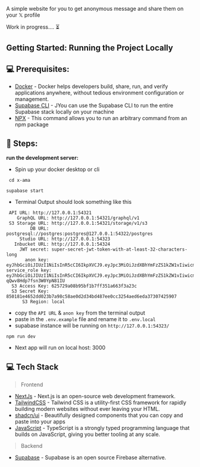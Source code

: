 A simple website for you to get anonymous message and share them on your 𝕏 profile


Work in progress.... ⏳

## Getting Started: Running the Project Locally

## 💻 Prerequisites:

- [Docker](https://docs.docker.com/desktop/) - Docker helps developers build, share, run, and verify applications anywhere, without tedious environment configuration or management.
- [Supabase CLI](https://supabase.com/docs/guides/cli) - JYou can use the Supabase CLI to run the entire Supabase stack locally on your machine
- [NPX](https://docs.npmjs.com/cli/v10/commands/npx) - This command allows you to run an arbitrary command from an npm package

## 🏃 Steps:

**run the development server:**

- Spin up your docker desktop or cli

```
 cd x-ama
```
```
supabase start
```
 - Terminal Output should look something like this 
 ```
  API URL: http://127.0.0.1:54321
     GraphQL URL: http://127.0.0.1:54321/graphql/v1
  S3 Storage URL: http://127.0.0.1:54321/storage/v1/s3
          DB URL: postgresql://postgres:postgres@127.0.0.1:54322/postgres
      Studio URL: http://127.0.0.1:54323
    Inbucket URL: http://127.0.0.1:54324
      JWT secret: super-secret-jwt-token-with-at-least-32-characters-long
        anon key: eyJhbGciOiJIUzI1NiIsInR5cCI6IkpXVCJ9.eyJpc3MiOiJzdXBhYmFzZS1kZW1vIiwicm9sZSI6ImFub24iLCJleHAiOjE5ODM4MTI5OTZ9.CRXP1A7WOeoJeXxjNni43kdQwgnWNReilDMblYTn_I0
service_role key: eyJhbGciOiJIUzI1NiIsInR5cCI6IkpXVCJ9.eyJpc3MiOiJzdXBhYmFzZS1kZW1vIiwicm9sZSI6InNlcnZpY2Vfcm9sZSIsImV4cCI6MTk4MzgxMjk5Nn0.EGIM96RAZx35lJzdJsyH-qQwv8Hdp7fsn3W0YpN81IU
   S3 Access Key: 625729a08b95bf1b7ff351a663f3a23c
   S3 Secret Key: 850181e4652dd023b7a98c58ae0d2d34bd487ee0cc3254aed6eda37307425907
       S3 Region: local
 ```

- copy the `API URL` & `anon key` from the terminal output
- paste in the `.env.example` file and rename it to `.env.local`
- supabase instance will be running on `http://127.0.0.1:54323/`
```
npm run dev
```
- Next app will run on local host: 3000


## 💻 Tech Stack

> Frontend

- [NextJs](https://nextjs.org) - Next.js is an open-source web development framework.
- [TailwindCSS](https://tailwindcss.com) - Tailwind CSS is a utility-first CSS framework for rapidly building modern websites without ever leaving your HTML.
- [shadcn/ui](https://ui.shadcn.com/) - Beautifully designed components that you can copy and paste into your apps
- [JavaScript](https://www.typescriptlang.org/) - TypeScript is a strongly typed programming language that builds on JavaScript, giving you better tooling at any scale.

> Backend

- [Supabase](https://supabase.com/) - Supabase is an open source Firebase alternative.